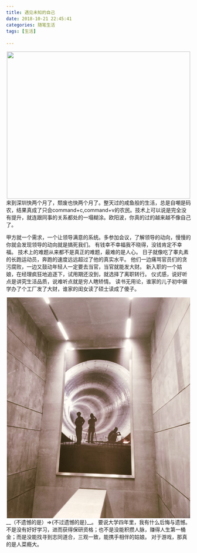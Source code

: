 ```yaml
---
title: 遇见未知的自己
date: 2018-10-21 22:45:41
categories: 随笔生活
tags: [生活]

---
```


<div  align="center"><img src="遇见未知的自己/shixia.jpg" width = "500" height = "400" alt="" align=center />
</div>
<!-- more -->
来到深圳快两个月了，颓废也快两个月了。整天过的咸鱼般的生活，总是自嘲是码农，结果真成了只会command+c,command+v的农民。技术上可以说是完全没有提升，就连跟同事的关系都处的一塌糊涂。欧阳波，你真的过的越来越不像自己了。

甲方就一个需求，一个让领导满意的系统。多参加会议，了解领导的动向，慢慢的你就会发现领导的动向就是搞死我们。
有钱幸不幸福我不晓得，没钱肯定不幸福。
技术上的难题从来都不是真正的难题，最难的是人心。
日子就像吃了睾丸素的长跑运动员，奔跑的速度远远超过了他的真实水平。
他们一边痛骂官员们的贪污腐败，一边又鼓动年轻人一定要去当官，当官就能发大财。
新入职的一个姑娘，在经理疯狂地追逐下，试用期还没到，就选择了离职转行。
仪式感，说好听点是讲究生活品质，说难听点就是穷人瞎矫情。
读书无用论，谁家的儿子初中辍学办了个工厂发了大财，谁家的闺女读了硕士读成了傻子。
<div  align="center"><img src="遇见未知的自己/chegongmiao.jpg" width = "500" height = "600" alt="" align=center />
</div>
__（不遗憾的是）=>{不过遗憾的是}__。
要说大学四年里，我有什么后悔与遗憾。不是没有好好学习，进而获得保研资格；也不是没能积攒人脉，赚得人生第一桶金；而是没能找寻到志同道合，三观一致，能携手相伴的姑娘。
对于游戏，那真的是人菜瘾大。

